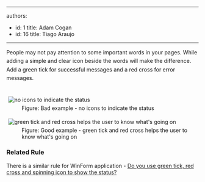 

---
authors:
  - id: 1
    title: Adam Cogan
  - id: 16
    title: Tiago Araujo
---




<span class='intro'> ​<span style="line-height&#58;1.6;">People may not pay attention to some important words in your pages. While adding a simple and clear icon beside the words will make the difference. Add a green tick for successful messages and a red cross for error messages.<span></span><span></span></span><br>​ </span>

<dl class="image"><dt>
                        </dt></dl><dl class="badImage"><dt><img src="/PublishingImages/validation-bad.jpg" alt="no icons to indicate the status" style="margin&#58;5px;" /><span></span></dt><dd>Figure&#58; Bad example - no icons to indicate the status</dd></dl><dl class="badImage"><dt><img src="/PublishingImages/validation-good.jpg" alt="green tick and red cross helps the user to know what's going on" style="margin&#58;5px;" /></dt><dd>Figure&#58; Good example - green tick and red cross helps the user to know what's going on</dd></dl><h3>Related Rule​</h3><p>There is a​&#160;similar rule for WinForm application -&#160;<a href="/_layouts/15/FIXUPREDIRECT.ASPX?WebId=3dfc0e07-e23a-4cbb-aac2-e778b71166a2&amp;TermSetId=07da3ddf-0924-4cd2-a6d4-a4809ae20160&amp;TermId=06bcd7b6-391c-4cfb-a715-b09c05bde154">Do you use green tick, red cross and spinning icon to show the status?</a>​</p>


